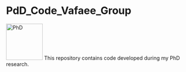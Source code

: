 # PdD_Code_Vafaee_Group

<img src="https://github.com/user-attachments/assets/8fe36ecd-992d-4f02-b2e5-ed9771be3413" alt="PhD" width="100"/>
This repository contains code developed during my PhD research.
